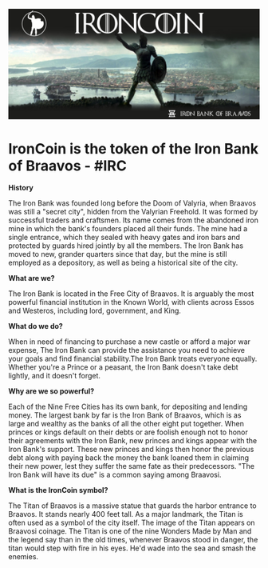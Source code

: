 
![alt text](https://github.com/IRONBANKOFBRAAVOS/IronCoin/blob/master/img-ironcoin.jpg)

# IronCoin is the token of the Iron Bank of Braavos - #IRC

**History**

The Iron Bank was founded long before the Doom of Valyria, when Braavos was still a "secret city", hidden from the Valyrian Freehold. It was formed by successful traders and craftsmen. Its name comes from the abandoned iron mine in which the bank's founders placed all their funds. The mine had a single entrance, which they sealed with heavy gates and iron bars and protected by guards hired jointly by all the members. The Iron Bank has moved to new, grander quarters since that day, but the mine is still employed as a depository, as well as being a historical site of the city.

**What are we?**

The Iron Bank is located in the Free City of Braavos. It is arguably the most powerful financial institution in the Known World, with clients across Essos and Westeros, including lord, government, and King.

**What do we do?** 

When in need of financing to purchase a new castle or afford a major war expense, The Iron Bank can provide the assistance you need to achieve your goals and find financial stability.The Iron Bank treats everyone equally. Whether you're a Prince or a peasant, the Iron Bank doesn't take debt lightly, and it doesn't forget.

**Why are we so powerful?**

Each of the Nine Free Cities has its own bank, for depositing and lending money. The largest bank by far is the Iron Bank of Braavos, which is as large and wealthy as the banks of all the other eight put together. When princes or kings default on their debts or are foolish enough not to honor their agreements with the Iron Bank, new princes and kings appear with the Iron Bank's support. These new princes and kings then honor the previous debt along with paying back the money the bank loaned them in claiming their new power, lest they suffer the same fate as their predecessors. "The Iron Bank will have its due" is a common saying among Braavosi.

**What is the IronCoin symbol?** 

The Titan of Braavos is a massive statue that guards the harbor entrance to Braavos. It stands nearly 400 feet tall. As a major landmark, the Titan is often used as a symbol of the city itself. The image of the Titan appears on Braavosi coinage. The Titan is one of the nine Wonders Made by Man and the legend say than in the old times, whenever Braavos stood in danger, the titan would step with fire in his eyes. He'd wade into the sea and smash the enemies.  
